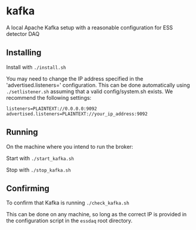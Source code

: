 # kafka
A local Apache Kafka setup with a reasonable configuration for ESS detector DAQ

## Installing
Install with `./install.sh`

You may need to change the IP address specified in the 'advertised.listeners=' configuration.
This can be done automatically using `./setlistener.sh` assuming that a valid config/system.sh
exists. We recommend the following settings:

    listeners=PLAINTEXT://0.0.0.0:9092
    advertised.listeners=PLAINTEXT://your_ip_address:9092

## Running
On the machine where you intend to run the broker:

Start with `./start_kafka.sh`

Stop with `./stop_kafka.sh`


## Confirming
To confirm that Kafka is running `./check_kafka.sh`

This can be done on any machine, so long as the correct IP is provided in the configuration script in the `essdaq` root directory.
